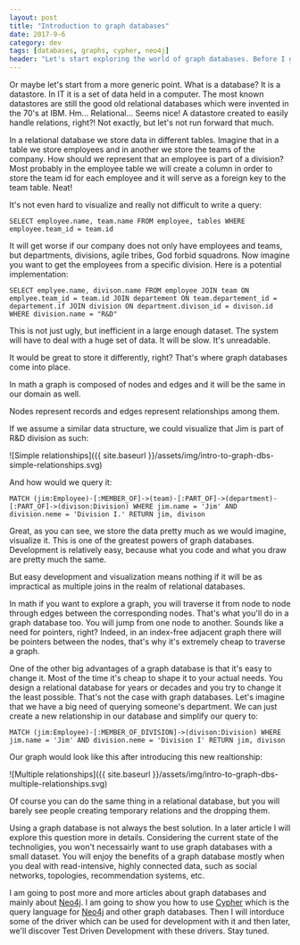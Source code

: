 ```yaml
---
layout: post
title: "Introduction to graph databases"
date: 2017-9-6
category: dev
tags: [databases, graphs, cypher, neo4j]
header: "Let's start exploring the world of graph databases. Before I go into details regarding language drivers of Neo4j and the Cypher query language, let's see what a graph database is."
---
```

Or maybe let's start from a more generic point. What is a database? It is a datastore. In IT it is a set of data held in a computer. The most known datastores are still the good old relational databases which were invented in the 70's at IBM. Hm... Relational... Seems nice! A datastore created to easily handle relations, right?! Not exactly, but let's not run forward that much.

In a relational database we store data in different tables. Imagine that in a table we store employees and in another we store the teams of the company. How should we represent that an employee is part of a division? Most probably in the employee table we will create a column in order to store the team id for each employee and it will serve as a foreign key to the team table. Neat!

It's not even hard to visualize and really not difficult to write a query:

`SELECT employee.name, team.name FROM employee, tables WHERE employee.team_id = team.id`

It will get worse if our company does not only have employees and teams, but departments, divisions, agile tribes, God forbid squadrons. Now imagine you want to get the employees from a specific division. Here is a potential implementation:

`SELECT emplyee.name, divison.name FROM employee JOIN team ON emplyee.team_id = team.id JOIN departement ON team.departement_id = departement.if JOIN division ON department.divison_id = divison.id WHERE division.name = "R&D"`

This is not just ugly, but inefficient in a large enough dataset. The system will have to deal with a huge set of data. It will be slow. It's unreadable.

It would be great to store it differently, right? That's where graph databases come into place.

In math a graph is composed of nodes and edges and it will be the same in our domain as well.

Nodes represent records and edges represent relationships among them.

If we assume a similar data structure, we could visualize that Jim is part of R&D division as such:


![Simple relationships]({{ site.baseurl }}/assets/img/intro-to-graph-dbs-simple-relationships.svg)

And how would we query it:

`MATCH (jim:Employee)-[:MEMBER_OF]->(team)-[:PART_OF]->(department)-[:PART_OF]->(divison:Division) WHERE jim.name = 'Jim' AND division.neme = 'Division I.' RETURN jim, divison`

Great, as you can see, we store the data pretty much as we would imagine, visualize it. This is one of the greatest powers of graph databases. Development is relatively easy, because what you code and what you draw are pretty much the same.

But easy development and visualization means nothing if it will be as impractical as multiple joins in the realm of relational databases.

In math if you want to explore a graph, you will traverse it from node to node through edges between the corresponding nodes. That's what you'll do in a graph database too. You will jump from one node to another. Sounds like a need for pointers, right? Indeed, in an index-free adjacent graph there will be pointers between the nodes, that's why it's extremely cheap to traverse a graph.

One of the other big advantages of a graph database is that it's easy to change it. Most of the time it's cheap to shape it to your actual needs. You design a relational database for years or decades and you try to change it the least possible. That's not the case with graph databases. Let's imagine that we have a big need of querying someone's department. We can just create a new relationship in our database and simplify our query to:

`MATCH (jim:Employee)-[:MEMBER_OF_DIVISION]->(divison:Division) WHERE jim.name = 'Jim' AND division.neme = 'Division I' RETURN jim, divison`

Our graph would look like this after introducing this new realtionship:

![Multiple relationships]({{ site.baseurl }}/assets/img/intro-to-graph-dbs-multiple-relationships.svg)

Of course you can do the same thing in a relational database, but you will barely see people creating temporary relations and the dropping them.

Using a graph database is not always the best solution. In a later article I will explore this question more in details. Considering the current state of the technoligies, you won't necessairly want to use graph databases with a small dataset. You will enjoy the benefits of a graph database mostly when you deal with read-intensive, highly connected data, such as social networks, topologies, recommendation systems, etc.

I am going to post more and more articles about graph databases and mainly about [Neo4j](https://neo4j.com/). I am going to show you how to use [Cypher](https://neo4j.com/developer/cypher-query-language/) which is the query language for [Neo4j](https://neo4j.com/) and other graph databases. Then I will intorduce some of the driver which can be used for development with it and then later, we'll discover Test Driven Development with these drivers. Stay tuned.